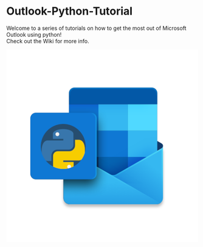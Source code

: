 # Outlook-Python-Tutorial
Welcome to a series of tutorials on how to get the most out of Microsoft Outlook using python!  
Check out the Wiki for more info.  

![](outlook-python-logo.png)
